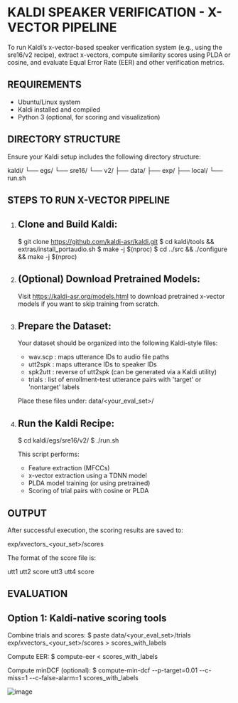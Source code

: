 KALDI SPEAKER VERIFICATION - X-VECTOR PIPELINE
==============================================

To run Kaldi’s x-vector-based speaker verification system
(e.g., using the sre16/v2 recipe), extract x-vectors, compute similarity scores using
PLDA or cosine, and evaluate Equal Error Rate (EER) and other verification metrics.

REQUIREMENTS
------------
- Ubuntu/Linux system
- Kaldi installed and compiled
- Python 3 (optional, for scoring and visualization)

DIRECTORY STRUCTURE
-------------------
Ensure your Kaldi setup includes the following directory structure:

  kaldi/
    └── egs/
        └── sre16/
            └── v2/
                ├── data/
                ├── exp/
                ├── local/
                └── run.sh

STEPS TO RUN X-VECTOR PIPELINE
------------------------------

1. Clone and Build Kaldi:
   -----------------------
   $ git clone https://github.com/kaldi-asr/kaldi.git
   $ cd kaldi/tools && extras/install_portaudio.sh
   $ make -j $(nproc)
   $ cd ../src && ./configure && make -j $(nproc)

2. (Optional) Download Pretrained Models:
   --------------------------------------
   Visit https://kaldi-asr.org/models.html to download pretrained x-vector models if you
   want to skip training from scratch.

3. Prepare the Dataset:
   ---------------------
   Your dataset should be organized into the following Kaldi-style files:

   - wav.scp     : maps utterance IDs to audio file paths
   - utt2spk     : maps utterance IDs to speaker IDs
   - spk2utt     : reverse of utt2spk (can be generated via a Kaldi utility)
   - trials      : list of enrollment-test utterance pairs with 'target' or 'nontarget' labels

   Place these files under: data/<your_eval_set>/

4. Run the Kaldi Recipe:
   ----------------------
   $ cd kaldi/egs/sre16/v2/
   $ ./run.sh

   This script performs:
   - Feature extraction (MFCCs)
   - x-vector extraction using a TDNN model
   - PLDA model training (or using pretrained)
   - Scoring of trial pairs with cosine or PLDA

OUTPUT
------
After successful execution, the scoring results are saved to:

  exp/xvectors_<your_set>/scores

The format of the score file is:

  utt1 utt2 score
  utt3 utt4 score

EVALUATION
----------

Option 1: Kaldi-native scoring tools
------------------------------------
Combine trials and scores:
  $ paste data/<your_eval_set>/trials exp/xvectors_<your_set>/scores > scores_with_labels

Compute EER:
  $ compute-eer < scores_with_labels

Compute minDCF (optional):
  $ compute-min-dcf --p-target=0.01 --c-miss=1 --c-false-alarm=1 scores_with_labels

  ![image](https://github.com/user-attachments/assets/84dd2987-ae9b-412d-8d36-b8fc6064aa20)
